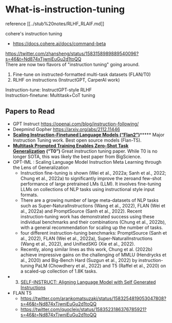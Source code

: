 # What-is-instruction-tuning

reference [[../stub%20notes/RLHF_RLAIF.md]]

cohere's instruction tuning

- https://docs.cohere.ai/docs/command-beta

https://twitter.com/zhansheng/status/1583158989889540096?s=46&t=Nd874xTjwniEuGu2d1toQQ  
There are now two flavors of "instruction tuning" going around.

1. Fine-tune on instructed-formatted multi-task datasets (FLAN/T0)
2. RLHF on instructions (InstructGPT, CarperAI work)

Instruction-tune: InstructGPT-style RLHF  
Instruction-finetune: Multitask+CoT tuning

## Papers to Read

- GPT Instruct https://openai.com/blog/instruction-following/
- Deepmind Gopher https://arxiv.org/abs/2112.11446
- [**Scaling Instruction-Finetuned Language Models (“Flan2”)**](https://arxiv.org/abs/2210.11416)***** Major Instruction Tuning work. Best open source models (Flan-T5).
- [**Multitask Prompted Training Enables Zero-Shot Task Generalization**](https://arxiv.org/abs/2110.08207) **(“T0”)** Great instruction tuning paper. While T0 is no longer SOTA, this was likely the best paper from BigScience.
- OPT-IML : Scaling Language Model Instruction Meta Learning through the Lens of Generalization
	- Instruction fine-tuning is shown (Wei et al., 2022a; Sanh et al., 2022; Chung et al., 2022a) to significantly improve the zeroand few-shot performance of large pretrained LMs (LLM). It involves fine-tuning LLMs on collections of NLP tasks using instructional style input formats.
	- There are a growing number of large meta-datasets of NLP tasks such as Super-NaturalInstructions (Wang et al., 2022), FLAN (Wei et al., 2022a) and PromptSource (Sanh et al., 2022). Recent instruction-tuning work has demonstrated success using these individual benchmarks and their combinations (Chung et al., 2022b), with a general recommendation for scaling up the number of tasks.
	- four different instruction-tuning benchmarks: PromptSource (Sanh et al., 2022), FLAN (Wei et al., 2022a), Super-NaturalInstructions (Wang et al., 2022), and UnifiedSKG (Xie et al., 2022).
	- Recently, along similar lines as this work, Chung et al. (2022b) achieve impressive gains on the challenging of MMLU (Hendrycks et al., 2020) and Big-Bench Hard (Suzgun et al., 2022) by instruction-tuning PaLM (Chowdhery et al., 2022) and T5 (Raffel et al., 2020) on a scaled-up collection of 1.8K tasks.
- 3) [SELF-INSTRUCT: Aligning Language Model with Self Generated Instructions](https://arxiv.org/abs/2212.10560)
- FLAN T5
	- https://twitter.com/arankomatsuzaki/status/1583254819053047808?s=46&t=Nd874xTjwniEuGu2d1toQQ
	- https://twitter.com/quocleix/status/1583523186376785921?s=46&t=Nd874xTjwniEuGu2d1toQQ
